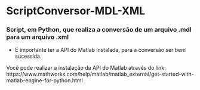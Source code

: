 # ScriptConversor-MDL-XML

### Script, em Python, que realiza a conversão de um arquivo .mdl para um arquivo .xml 
* É importante ter a API do Matlab instalada, para a conversão ser bem sucessida.
<p>Você pode realizar a instalação da API do Matlab através do link:
https://www.mathworks.com/help/matlab/matlab_external/get-started-with-matlab-engine-for-python.html</p>
